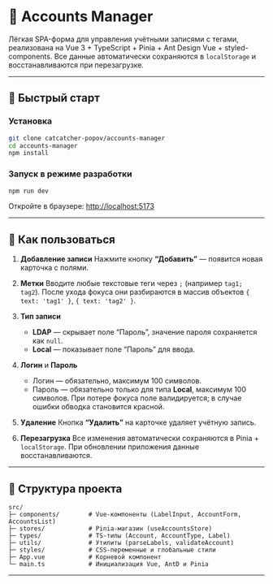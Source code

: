 

# 📒 Accounts Manager

Лёгкая SPA-форма для управления учётными записями с тегами, реализована на Vue 3 + TypeScript + Pinia + Ant Design Vue + styled-components. Все данные автоматически сохраняются в `localStorage` и восстанавливаются при перезагрузке.

---

## 🚀 Быстрый старт

### Установка

```bash
git clone catcatcher-popov/accounts-manager
cd accounts-manager
npm install
````

### Запуск в режиме разработки

```bash
npm run dev
```

Откройте в браузере: [http://localhost:5173](http://localhost:5173)

---

## 📝 Как пользоваться

1. **Добавление записи**
   Нажмите кнопку **“Добавить”** — появится новая карточка с полями.

2. **Метки**
   Вводите любые текстовые теги через `;` (например `tag1; tag2`). После ухода фокуса они разбираются в массив объектов `{ text: 'tag1' }`, `{ text: 'tag2' }`.

3. **Тип записи**

   * **LDAP** — скрывает поле “Пароль”, значение пароля сохраняется как `null`.
   * **Local** — показывает поле “Пароль” для ввода.

4. **Логин** и **Пароль**

   * Логин — обязательно, максимум 100 символов.
   * Пароль — обязательно только для типа **Local**, максимум 100 символов.
     При потере фокуса поле валидируется; в случае ошибки обводка становится красной.

5. **Удаление**
   Кнопка **“Удалить”** на карточке удаляет учётную запись.

6. **Перезагрузка**
   Все изменения автоматически сохраняются в Pinia + `localStorage`. При обновлении приложения данные восстанавливаются.

---

## 📂 Структура проекта

```
src/
├─ components/        # Vue-компоненты (LabelInput, AccountForm, AccountsList)
├─ stores/            # Pinia-магазин (useAccountsStore)
├─ types/             # TS-типы (Account, AccountType, Label)
├─ utils/             # Утилиты (parseLabels, validateAccount)
├─ styles/            # CSS-переменные и глобальные стили
├─ App.vue            # Корневой компонент
└─ main.ts            # Инициализация Vue, AntD и Pinia
```

---
